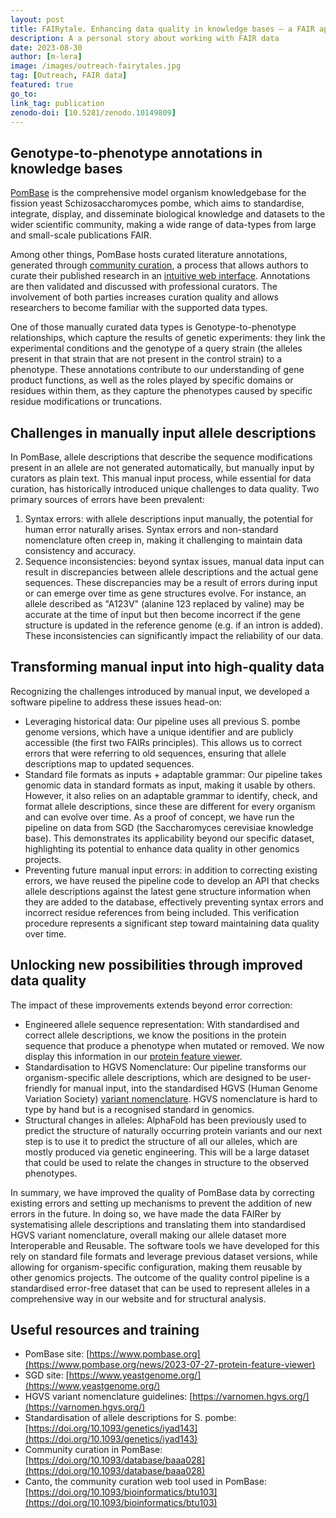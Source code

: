 ```yaml
---
layout: post
title: FAIRytale. Enhancing data quality in knowledge bases – a FAIR approach
description: A a personal story about working with FAIR data
date: 2023-08-30
author: [m-lera]
image: /images/outreach-fairytales.jpg
tag: [Outreach, FAIR data]
featured: true
go_to: 
link_tag: publication
zenodo-doi: [10.5281/zenodo.10149809]
---
```


## Genotype-to-phenotype annotations in knowledge bases

[PomBase](https://www.pombase.org/) is the comprehensive model organism knowledgebase for the fission yeast Schizosaccharomyces pombe, which aims to standardise, integrate, display, and disseminate biological knowledge and datasets to the wider scientific community, making a wide range of data-types from large and small-scale publications FAIR.

Among other things, PomBase hosts curated literature annotations, generated through [community curation](https://doi.org/10.1093/database/baaa028), a process that allows authors to curate their published research in an [intuitive web interface](https://doi.org/10.1093/bioinformatics/btu103). Annotations are then validated and discussed with professional curators. The involvement of both parties increases curation quality and allows researchers to become familiar with the supported data types.

One of those manually curated data types is Genotype-to-phenotype relationships, which capture the results of genetic experiments: they link the experimental conditions and the genotype of a query strain (the alleles present in that strain that are not present in the control strain) to a phenotype. These annotations contribute to our understanding of gene product functions, as well as the roles played by specific domains or residues within them, as they capture the phenotypes caused by specific residue modifications or truncations.


## Challenges in manually input allele descriptions

In PomBase, allele descriptions that describe the sequence modifications present in an allele are not generated automatically, but manually input by curators as plain text. This manual input process, while essential for data curation, has historically introduced unique challenges to data quality. Two primary sources of errors have been prevalent:



1. Syntax errors: with allele descriptions input manually, the potential for human error naturally arises. Syntax errors and non-standard nomenclature often creep in, making it challenging to maintain data consistency and accuracy.
2. Sequence inconsistencies: beyond syntax issues, manual data input can result in discrepancies between allele descriptions and the actual gene sequences. These discrepancies may be a result of errors during input or can emerge over time as gene structures evolve. For instance, an allele described as "A123V" (alanine 123 replaced by valine) may be accurate at the time of input but then become incorrect if the gene structure is updated in the reference genome (e.g. if an intron is added). These inconsistencies can significantly impact the reliability of our data.


## Transforming manual input into high-quality data

Recognizing the challenges introduced by manual input, we developed a software pipeline to address these issues head-on:



* Leveraging historical data: Our pipeline uses all previous S. pombe genome versions, which have a unique identifier and are publicly accessible (the first two FAIRs principles). This allows us to correct errors that were referring to old sequences, ensuring that allele descriptions map to updated sequences.
* Standard file formats as inputs + adaptable grammar: Our pipeline takes genomic data in standard formats as input, making it usable by others. However, it also relies on an adaptable grammar to identify, check, and format allele descriptions, since these are different for every organism and can evolve over time. As a proof of concept, we have run the pipeline on data from SGD (the Saccharomyces cerevisiae knowledge base). This demonstrates its applicability beyond our specific dataset, highlighting its potential to enhance data quality in other genomics projects.
* Preventing future manual input errors: in addition to correcting existing errors, we have reused the pipeline code to develop an API that checks allele descriptions against the latest gene structure information when they are added to the database, effectively preventing syntax errors and incorrect residue references from being included. This verification procedure represents a significant step toward maintaining data quality over time.


## Unlocking new possibilities through improved data quality

The impact of these improvements extends beyond error correction:



* Engineered allele sequence representation: With standardised and correct allele descriptions, we know the positions in the protein sequence that produce a phenotype when mutated or removed. We now display this information in our [protein feature viewer](https://www.pombase.org/news/2023-07-27-protein-feature-viewer).
* Standardisation to HGVS Nomenclature: Our pipeline transforms our organism-specific allele descriptions, which are designed to be user-friendly for manual input, into the standardised HGVS (Human Genome Variation Society) [variant nomenclature](https://varnomen.hgvs.org/). HGVS nomenclature is hard to type by hand but is a recognised standard in genomics.
* Structural changes in alleles: AlphaFold has been previously used to predict the structure of naturally occurring protein variants and our next step is to use it to predict the structure of all our alleles, which are mostly produced via genetic engineering. This will be a large dataset that could be used to relate the changes in structure to the observed phenotypes.

In summary, we have improved the quality of PomBase data by correcting existing errors and setting up mechanisms to prevent the addition of new errors in the future. In doing so, we have made the data FAIRer by systematising allele descriptions and translating them into standardised HGVS variant nomenclature, overall making our allele dataset more Interoperable and Reusable. The software tools we have developed for this rely on standard file formats and leverage previous dataset versions, while allowing for organism-specific configuration, making them reusable by other genomics projects. The outcome of the quality control pipeline is a standardised error-free dataset that can be used to represent alleles in a comprehensive way in our website and for structural analysis.


## Useful resources and training

* PomBase site: [https://www.pombase.org](https://www.pombase.org/news/2023-07-27-protein-feature-viewer)
* SGD site: [https://www.yeastgenome.org/](https://www.yeastgenome.org/)
* HGVS variant nomenclature guidelines: [https://varnomen.hgvs.org/](https://varnomen.hgvs.org/)
* Standardisation of allele descriptions for S. pombe: [https://doi.org/10.1093/genetics/iyad143](https://doi.org/10.1093/genetics/iyad143)
* Community curation in PomBase: [https://doi.org/10.1093/database/baaa028](https://doi.org/10.1093/database/baaa028)
* Canto, the community curation web tool used in PomBase: [https://doi.org/10.1093/bioinformatics/btu103](https://doi.org/10.1093/bioinformatics/btu103) 